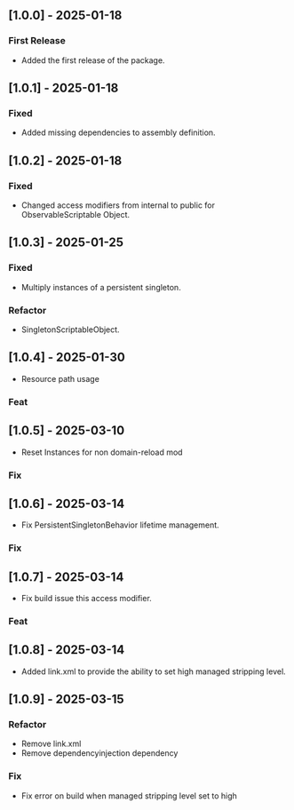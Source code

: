 ## [1.0.0] - 2025-01-18
### First Release
- Added the first release of the package.
## [1.0.1] - 2025-01-18
### Fixed
- Added missing dependencies to assembly definition.
## [1.0.2] - 2025-01-18
### Fixed
- Changed access modifiers from internal to public for ObservableScriptable Object.
## [1.0.3] - 2025-01-25
### Fixed
- Multiply instances of a persistent singleton.
### Refactor
- SingletonScriptableObject.
## [1.0.4] - 2025-01-30
- Resource path usage
### Feat
## [1.0.5] - 2025-03-10
- Reset Instances for non domain-reload mod
### Fix
## [1.0.6] - 2025-03-14
- Fix PersistentSingletonBehavior lifetime management. 
### Fix
## [1.0.7] - 2025-03-14
- Fix build issue this access modifier.
### Feat
## [1.0.8] - 2025-03-14
- Added link.xml to provide the ability to set high managed stripping level. 
## [1.0.9] - 2025-03-15
### Refactor
- Remove link.xml
- Remove dependencyinjection dependency
### Fix
- Fix error on build when managed stripping level set to high